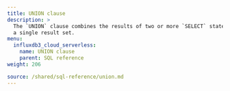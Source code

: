 ```yaml
---
title: UNION clause
description: > 
  The `UNION` clause combines the results of two or more `SELECT` statements into
  a single result set.
menu:
  influxdb3_cloud_serverless:
    name: UNION clause
    parent: SQL reference
weight: 206

source: /shared/sql-reference/union.md
---
```


<!-- 
The content of this page is at /content/shared/sql-reference/union.md
-->

